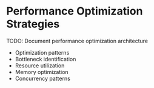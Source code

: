 # Performance Optimization Strategies

TODO: Document performance optimization architecture
- Optimization patterns
- Bottleneck identification
- Resource utilization
- Memory optimization
- Concurrency patterns 